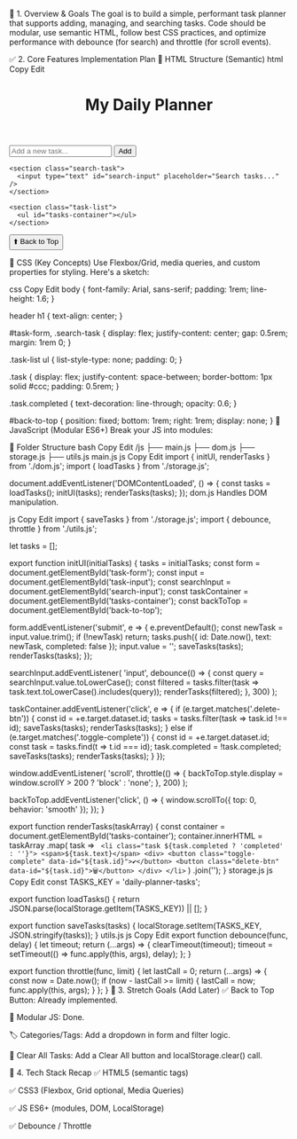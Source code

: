🧩 1. Overview & Goals
The goal is to build a simple, performant task planner that supports adding, managing, and searching tasks. Code should be modular, use semantic HTML, follow best CSS practices, and optimize performance with debounce (for search) and throttle (for scroll events).

✅ 2. Core Features Implementation Plan
📌 HTML Structure (Semantic)
html
Copy
Edit
<!DOCTYPE html>
<html lang="en">
<head>
  <meta charset="UTF-8" />
  <meta name="viewport" content="width=device-width, initial-scale=1.0" />
  <title>My Daily Planner</title>
  <link rel="stylesheet" href="styles.css" />
</head>
<body>
  <header>
    <h1>My Daily Planner</h1>
  </header>

  <main>
    <section class="add-task">
      <form id="task-form">
        <input type="text" id="task-input" placeholder="Add a new task..." required />
        <button type="submit">Add</button>
      </form>
    </section>

    <section class="search-task">
      <input type="text" id="search-input" placeholder="Search tasks..." />
    </section>

    <section class="task-list">
      <ul id="tasks-container"></ul>
    </section>
  </main>

  <button id="back-to-top">⬆️ Back to Top</button>

  <script type="module" src="./js/main.js"></script>
</body>
</html>
🎨 CSS (Key Concepts)
Use Flexbox/Grid, media queries, and custom properties for styling. Here's a sketch:

css
Copy
Edit
body {
  font-family: Arial, sans-serif;
  padding: 1rem;
  line-height: 1.6;
}

header h1 {
  text-align: center;
}

#task-form,
.search-task {
  display: flex;
  justify-content: center;
  gap: 0.5rem;
  margin: 1rem 0;
}

.task-list ul {
  list-style-type: none;
  padding: 0;
}

.task {
  display: flex;
  justify-content: space-between;
  border-bottom: 1px solid #ccc;
  padding: 0.5rem;
}

.task.completed {
  text-decoration: line-through;
  opacity: 0.6;
}

#back-to-top {
  position: fixed;
  bottom: 1rem;
  right: 1rem;
  display: none;
}
🧠 JavaScript (Modular ES6+)
Break your JS into modules:

📁 Folder Structure
bash
Copy
Edit
/js
  ├── main.js
  ├── dom.js
  ├── storage.js
  ├── utils.js
main.js
js
Copy
Edit
import { initUI, renderTasks } from './dom.js';
import { loadTasks } from './storage.js';

document.addEventListener('DOMContentLoaded', () => {
  const tasks = loadTasks();
  initUI(tasks);
  renderTasks(tasks);
});
dom.js
Handles DOM manipulation.

js
Copy
Edit
import { saveTasks } from './storage.js';
import { debounce, throttle } from './utils.js';

let tasks = [];

export function initUI(initialTasks) {
  tasks = initialTasks;
  const form = document.getElementById('task-form');
  const input = document.getElementById('task-input');
  const searchInput = document.getElementById('search-input');
  const taskContainer = document.getElementById('tasks-container');
  const backToTop = document.getElementById('back-to-top');

  form.addEventListener('submit', e => {
    e.preventDefault();
    const newTask = input.value.trim();
    if (!newTask) return;
    tasks.push({ id: Date.now(), text: newTask, completed: false });
    input.value = '';
    saveTasks(tasks);
    renderTasks(tasks);
  });

  searchInput.addEventListener(
    'input',
    debounce(() => {
      const query = searchInput.value.toLowerCase();
      const filtered = tasks.filter(task => task.text.toLowerCase().includes(query));
      renderTasks(filtered);
    }, 300)
  );

  taskContainer.addEventListener('click', e => {
    if (e.target.matches('.delete-btn')) {
      const id = +e.target.dataset.id;
      tasks = tasks.filter(task => task.id !== id);
      saveTasks(tasks);
      renderTasks(tasks);
    } else if (e.target.matches('.toggle-complete')) {
      const id = +e.target.dataset.id;
      const task = tasks.find(t => t.id === id);
      task.completed = !task.completed;
      saveTasks(tasks);
      renderTasks(tasks);
    }
  });

  window.addEventListener(
    'scroll',
    throttle(() => {
      backToTop.style.display = window.scrollY > 200 ? 'block' : 'none';
    }, 200)
  );

  backToTop.addEventListener('click', () => {
    window.scrollTo({ top: 0, behavior: 'smooth' });
  });
}

export function renderTasks(taskArray) {
  const container = document.getElementById('tasks-container');
  container.innerHTML = taskArray
    .map(
      task => `
      <li class="task ${task.completed ? 'completed' : ''}">
        <span>${task.text}</span>
        <div>
          <button class="toggle-complete" data-id="${task.id}">✔️</button>
          <button class="delete-btn" data-id="${task.id}">🗑️</button>
        </div>
      </li>`
    )
    .join('');
}
storage.js
js
Copy
Edit
const TASKS_KEY = 'daily-planner-tasks';

export function loadTasks() {
  return JSON.parse(localStorage.getItem(TASKS_KEY)) || [];
}

export function saveTasks(tasks) {
  localStorage.setItem(TASKS_KEY, JSON.stringify(tasks));
}
utils.js
js
Copy
Edit
export function debounce(func, delay) {
  let timeout;
  return (...args) => {
    clearTimeout(timeout);
    timeout = setTimeout(() => func.apply(this, args), delay);
  };
}

export function throttle(func, limit) {
  let lastCall = 0;
  return (...args) => {
    const now = Date.now();
    if (now - lastCall >= limit) {
      lastCall = now;
      func.apply(this, args);
    }
  };
}
🚀 3. Stretch Goals (Add Later)
✅ Back to Top Button: Already implemented.

📂 Modular JS: Done.

🏷️ Categories/Tags: Add a dropdown in form and filter logic.

🧹 Clear All Tasks: Add a Clear All button and localStorage.clear() call.

🧰 4. Tech Stack Recap
✅ HTML5 (semantic tags)

✅ CSS3 (Flexbox, Grid optional, Media Queries)

✅ JS ES6+ (modules, DOM, LocalStorage)

✅ Debounce / Throttle